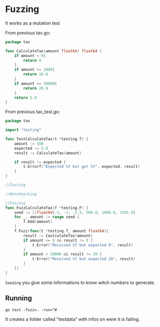 # Fuzzing

It works as a mutation test

From previous tax.go:
```go
package tax

func CalculateTax(amount float64) float64 {
    if amount < 0{
        return 0
    }
    if amount >= 1000{
        return 10.0
    }
    if amount >= 20000{
        return 20.0
    }
    return 5.0
}
```

From previous tax_test.go:
```go
package tax

import "testing"

func TestCalculateTax(t *testing.T) {
    amount := 500
    expected := 5.0
    result := CalculateTax(amount)

    if result != expected {
        t.Errorf("Expected %f but got %f", expected, result)
    }
}

//Testing

//Benchmarking

//Fuzzing
func FuzzCalculateTax(f *testing.F) {
    seed := []float64{-1, -2, -2.5, 500.0, 1000.0, 1501.0}
    for _, amount := range seed {
        f.Add(amount)
    }
    f.Fuzz(func(t *testing.T, amount float64){
        result := CaulculateTax(amount)
        if amount <= 0 && result != 0 {
            t.Error("Received %f but expected 0", result)
        }
        if amount > 20000 && result != 20 {
            t.Error("Received %f but expected 20", result)
        }
    })
}
```

`Seeding` you give some informations to know witch numbers to generate.

## Running
```
go test -fuzz=. -run=^#
```

It creates a folder called "testdata" with infos on were it is failing.
